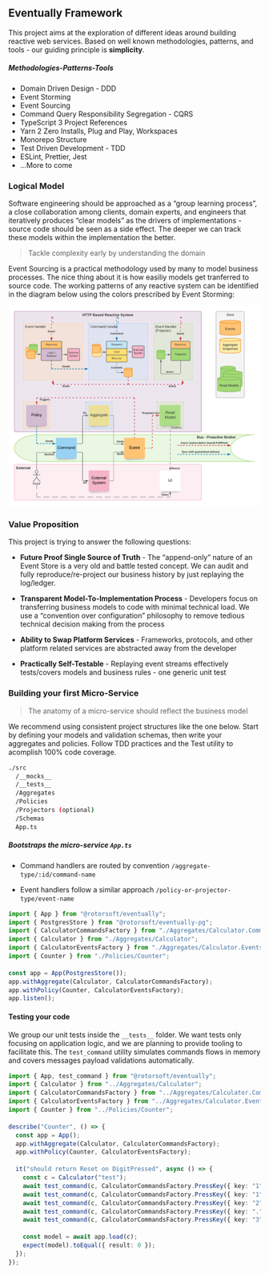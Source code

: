 ## Eventually Framework

This project aims at the exploration of different ideas around building reactive web services. Based on well known methodologies, patterns, and tools - our guiding principle is **simplicity**.

##### Methodologies-Patterns-Tools

- Domain Driven Design - DDD
- Event Storming
- Event Sourcing
- Command Query Responsibility Segregation - CQRS
- TypeScript 3 Project References
- Yarn 2 Zero Installs, Plug and Play, Workspaces
- Monorepo Structure
- Test Driven Development - TDD
- ESLint, Prettier, Jest
- ...More to come

### Logical Model

Software engineering should be approached as a “group learning process”, a close collaboration among clients, domain experts, and engineers that iteratively produces “clear models” as the drivers of implementations - source code should be seen as a side effect. The deeper we can track these models within the implementation the better.

> Tackle complexity early by understanding the domain

Event Sourcing is a practical methodology used by many to model business processes. The nice thing about it is how easiliy models get tranferred to source code. The working patterns of any reactive system can be identified in the diagram below using the colors prescribed by Event Storming:

![Logical Model](./assets/flow.png)

### Value Proposition

This project is trying to answer the following questions:

- **Future Proof Single Source of Truth** - The “append-only” nature of an Event Store is a very old and battle tested concept. We can audit and fully reproduce/re-project our business history by just replaying the log/ledger.

- **Transparent Model-To-Implementation Process** - Developers focus on transferring business models to code with minimal technical load. We use a “convention over configuration” philosophy to remove tedious technical decision making from the process

- **Ability to Swap Platform Services** - Frameworks, protocols, and other platform related services are abstracted away from the developer

- **Practically Self-Testable** - Replaying event streams effectively tests/covers models and business rules - one generic unit test

### Building your first Micro-Service

> The anatomy of a micro-service should reflect the business model

We recommend using consistent project structures like the one below. Start by defining your models and validation schemas, then write your aggregates and policies. Follow TDD practices and the Test utility to acomplish 100% code coverage.

```bash
./src
  /__mocks__
  /__tests__
  /Aggregates
  /Policies
  /Projectors (optional)
  /Schemas
  App.ts
```

##### Bootstraps the micro-service `App.ts`

- Command handlers are routed by convention `/aggregate-type/:id/command-name`

- Event handlers follow a similar approach `/policy-or-projector-type/event-name`

```typescript
import { App } from "@rotorsoft/eventually";
import { PostgresStore } from "@rotorsoft/eventually-pg";
import { CalculatorCommandsFactory } from "./Aggregates/Calculator.Commands";
import { Calculator } from "./Aggregates/Calculator";
import { CalculatorEventsFactory } from "./Aggregates/Calculator.Events";
import { Counter } from "./Policies/Counter";

const app = App(PostgresStore());
app.withAggregate(Calculator, CalculatorCommandsFactory);
app.withPolicy(Counter, CalculatorEventsFactory);
app.listen();
```

#### Testing your code

We group our unit tests inside the `__tests__` folder. We want tests only focusing on application logic, and we are planning to provide tooling to facilitate this. The `test_command` utility simulates commands flows in memory and covers messages payload validations automatically.

```typescript
import { App, test_command } from "@rotorsoft/eventually";
import { Calculator } from "../Aggregates/Calculator";
import { CalculatorCommandsFactory } from "../Aggregates/Calculator.Commands";
import { CalculatorEventsFactory } from "../Aggregates/Calculator.Events";
import { Counter } from "../Policies/Counter";

describe("Counter", () => {
  const app = App();
  app.withAggregate(Calculator, CalculatorCommandsFactory);
  app.withPolicy(Counter, CalculatorEventsFactory);

  it("should return Reset on DigitPressed", async () => {
    const c = Calculator("test");
    await test_command(c, CalculatorCommandsFactory.PressKey({ key: "1" }));
    await test_command(c, CalculatorCommandsFactory.PressKey({ key: "1" }));
    await test_command(c, CalculatorCommandsFactory.PressKey({ key: "2" }));
    await test_command(c, CalculatorCommandsFactory.PressKey({ key: "." }));
    await test_command(c, CalculatorCommandsFactory.PressKey({ key: "3" }));

    const model = await app.load(c);
    expect(model).toEqual({ result: 0 });
  });
});
```
